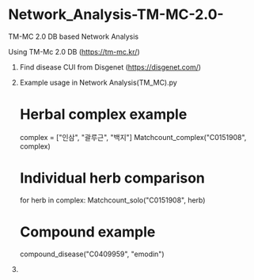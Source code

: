 # Network_Analysis-TM-MC-2.0-
TM-MC 2.0 DB based Network Analysis

Using TM-Mc 2.0 DB (https://tm-mc.kr/)

1. Find disease CUI from Disgenet (https://disgenet.com/)

2. Example usage in Network Analysis(TM_MC).py
   
   # Herbal complex example
    complex = ["인삼", "괄루근", "백지"]
    Matchcount_complex("C0151908", complex)

    # Individual herb comparison
    for herb in complex:
        Matchcount_solo("C0151908", herb)

    # Compound example
    compound_disease("C0409959", "emodin")


3. 
